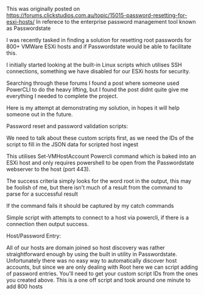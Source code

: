 
This was originally posted on https://forums.clickstudios.com.au/topic/15015-password-resetting-for-esxi-hosts/
In referece to the enterprise password management tool known as Passwordstate


I was recently tasked in finding a solution for resetting root passwords for 800+ VMWare ESXi hosts and if Passwordstate would be able to facilitate this. 

I initially started looking at the built-in Linux scripts which utilises SSH connections, something we have disabled for our ESXi hosts for security.

Searching through these forums I found a post where someone used PowerCLI to do the heavy lifting, but I found the post didnt quite give me everything I needed to complete the project.

 

Here is my attempt at demonstrating my solution, in hopes it will help someone out in the future.

 

Password reset and password validation scripts:

We need to talk about these custom scripts first, as we need the IDs of the script to fill in the JSON data for scripted host ingest

 

 

This utilises Set-VMHostAccount Powercli command which is  baked into an ESXi host and only requires powershell to be open from the Passwordstate webserver to the host (port 443).

The success criteria simply looks for the word root in the output, this may be foolish of me, but there isn't much of a result from the command to parse for a successful result

If the command fails it should be captured by my catch commands

 


 

Simple script with attempts to connect to a host via powercli, if there is a connection then output success.

 

 

Host/Password Entry:

All of our hosts are domain joined so host discovery was rather straightforward enough by using the built in utility in Passwordstate. Unfortunately there was no easy way to automatically discover host accounts, but since we are only dealing with Root here we can script adding of password entries.  You'll need to get your custom script IDs from the ones you created above. This is a one off script and took around one minute to add 800 hosts



